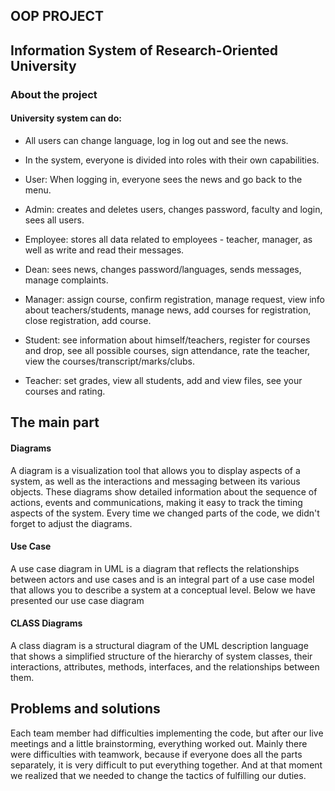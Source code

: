 ## OOP PROJECT
## Information System of Research-Oriented University

### About the project 

#### University system can do:

- All users can change language, log in log out and see the news.

- In the system, everyone is divided into roles with their own capabilities.

- User: When logging in, everyone sees the news and go back to the menu.

- Admin: creates and deletes users, changes password, faculty and login, sees all users.

- Employee: stores all data related to employees - teacher, manager, as well
as write and read their messages.

- Dean: sees news, changes password/languages, sends messages, manage complaints.

- Manager:  assign course, confirm registration, manage request, view info about teachers/students, manage news, add courses for registration, close registration, add course. 

- Student: see information about himself/teachers, register for courses and drop, see all possible
courses, sign attendance, rate the teacher, view the courses/transcript/marks/clubs.

- Teacher: set grades, view all students, add and view files, see your courses and rating.





## The main part

#### Diagrams 

A diagram is a visualization tool that allows you to display aspects of a system, as well as the interactions and messaging between its various objects. These diagrams show detailed information about the sequence of actions, events and communications, making it easy to track the timing aspects of the system. Every time we changed parts of the code, we didn't forget to adjust the diagrams.

#### Use Case 

A use case diagram in UML is a diagram that reflects the relationships between actors and use cases and is an integral part of a use case model that allows you to describe a system at a conceptual level. Below we have presented our use case diagram

#### CLASS Diagrams

A class diagram is a structural diagram of the UML description language that shows a simplified structure of the hierarchy of system classes, their interactions, attributes, methods, interfaces, and the relationships between them.






## Problems and solutions

Each team member had difficulties implementing the code, but after our live meetings and a little brainstorming, everything worked out. Mainly there were difficulties with teamwork, because if everyone does all the parts separately, it is very difficult to put everything together. And at that moment we realized that we needed to change the tactics of fulfilling our duties. 
